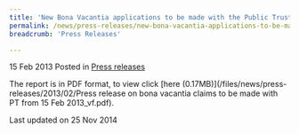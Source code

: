 ```yaml
---
title: 'New Bona Vacantia applications to be made with the Public Trustee from 15 Feb 2013 - Press release'
permalink: /news/press-releases/new-bona-vacantia-applications-to-be-made-with-the-public-truste
breadcrumb: 'Press Releases'

---
```



15 Feb 2013 Posted in [Press releases](/news/press-releases)


The report is in PDF format, to view click [here (0.17MB)](/files/news/press-releases/2013/02/Press release on bona vacantia claims to be made with PT from 15 Feb 2013_vf.pdf).


<p class="right-side-updated">Last updated on 25 Nov 2014</p>

